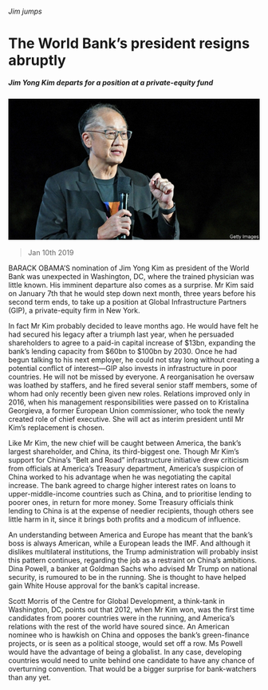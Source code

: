 ###### Jim jumps

# The World Bank’s president resigns abruptly 

##### Jim Yong Kim departs for a position at a private-equity fund 

![image](images/20190112_FNP002_0.jpg) 

> Jan 10th 2019 

 

BARACK OBAMA’S nomination of Jim Yong Kim as president of the World Bank was unexpected in Washington, DC, where the trained physician was little known. His imminent departure also comes as a surprise. Mr Kim said on January 7th that he would step down next month, three years before his second term ends, to take up a position at Global Infrastructure Partners (GIP), a private-equity firm in New York. 

In fact Mr Kim probably decided to leave months ago. He would have felt he had secured his legacy after a triumph last year, when he persuaded shareholders to agree to a paid-in capital increase of $13bn, expanding the bank’s lending capacity from $60bn to $100bn by 2030. Once he had begun talking to his next employer, he could not stay long without creating a potential conflict of interest—GIP also invests in infrastructure in poor countries. He will not be missed by everyone. A reorganisation he oversaw was loathed by staffers, and he fired several senior staff members, some of whom had only recently been given new roles. Relations improved only in 2016, when his management responsibilities were passed on to Kristalina Georgieva, a former European Union commissioner, who took the newly created role of chief executive. She will act as interim president until Mr Kim’s replacement is chosen. 

Like Mr Kim, the new chief will be caught between America, the bank’s largest shareholder, and China, its third-biggest one. Though Mr Kim’s support for China’s “Belt and Road” infrastructure initiative drew criticism from officials at America’s Treasury department, America’s suspicion of China worked to his advantage when he was negotiating the capital increase. The bank agreed to charge higher interest rates on loans to upper-middle-income countries such as China, and to prioritise lending to poorer ones, in return for more money. Some Treasury officials think lending to China is at the expense of needier recipients, though others see little harm in it, since it brings both profits and a modicum of influence. 

An understanding between America and Europe has meant that the bank’s boss is always American, while a European leads the IMF. And although it dislikes multilateral institutions, the Trump administration will probably insist this pattern continues, regarding the job as a restraint on China’s ambitions. Dina Powell, a banker at Goldman Sachs who advised Mr Trump on national security, is rumoured to be in the running. She is thought to have helped gain White House approval for the bank’s capital increase. 

Scott Morris of the Centre for Global Development, a think-tank in Washington, DC, points out that 2012, when Mr Kim won, was the first time candidates from poorer countries were in the running, and America’s relations with the rest of the world have soured since. An American nominee who is hawkish on China and opposes the bank’s green-finance projects, or is seen as a political stooge, would set off a row. Ms Powell would have the advantage of being a globalist. In any case, developing countries would need to unite behind one candidate to have any chance of overturning convention. That would be a bigger surprise for bank-watchers than any yet. 

